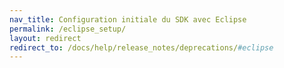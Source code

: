 ```yaml
---
nav_title: Configuration initiale du SDK avec Eclipse
permalink: /eclipse_setup/
layout: redirect
redirect_to: /docs/help/release_notes/deprecations/#eclipse
---
```

